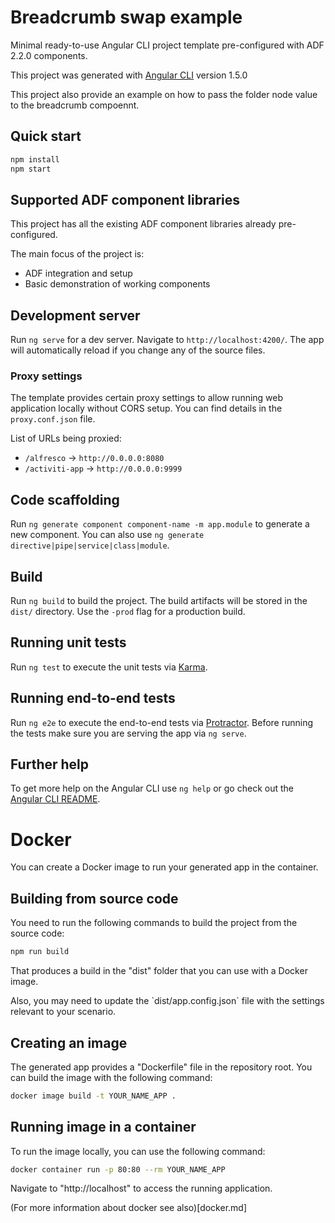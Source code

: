 # Breadcrumb swap example

Minimal ready-to-use Angular CLI project template pre-configured with ADF 2.2.0 components.

This project was generated with [Angular CLI](https://github.com/angular/angular-cli) version 1.5.0

This project also provide an example on how to pass the folder node value to the breadcrumb compoennt.

## Quick start

```sh
npm install
npm start
```

## Supported ADF component libraries

This project has all the existing ADF component libraries already pre-configured.

The main focus of the project is:

- ADF integration and setup
- Basic demonstration of working components

## Development server

Run `ng serve` for a dev server. Navigate to `http://localhost:4200/`. The app will automatically reload if you change any of the source files.

### Proxy settings

The template provides certain proxy settings to allow running web application locally without CORS setup.
You can find details in the `proxy.conf.json` file.

List of URLs being proxied:

- `/alfresco` -> `http://0.0.0.0:8080`
- `/activiti-app` -> `http://0.0.0.0:9999`

## Code scaffolding

Run `ng generate component component-name -m app.module` to generate a new component. You can also use `ng generate directive|pipe|service|class|module`.

## Build

Run `ng build` to build the project. The build artifacts will be stored in the `dist/` directory. Use the `-prod` flag for a production build.

## Running unit tests

Run `ng test` to execute the unit tests via [Karma](https://karma-runner.github.io).

## Running end-to-end tests

Run `ng e2e` to execute the end-to-end tests via [Protractor](http://www.protractortest.org/).
Before running the tests make sure you are serving the app via `ng serve`.

## Further help

To get more help on the Angular CLI use `ng help` or go check out the [Angular CLI README](https://github.com/angular/angular-cli/blob/master/README.md).

# Docker

You can create a Docker image to run your generated app in the container.

## Building from source code

You need to run the following commands to build the project from the source code:

```sh
npm run build
```

That produces a build in the "dist" folder that you can use with a Docker image.

<p class="tip">
Also, you may need to update the `dist/app.config.json` file with the settings relevant to your scenario.
</p>

## Creating an image

The generated app provides a "Dockerfile" file in the repository root.
You can build the image with the following command:

```sh
docker image build -t YOUR_NAME_APP .
```

## Running image in a container

To run the image locally, you can use the following command:

```sh
docker container run -p 80:80 --rm YOUR_NAME_APP
```

Navigate to "http://localhost" to access the running application.

<p class="tip">
(For more information about docker see also)[docker.md]
</p>
